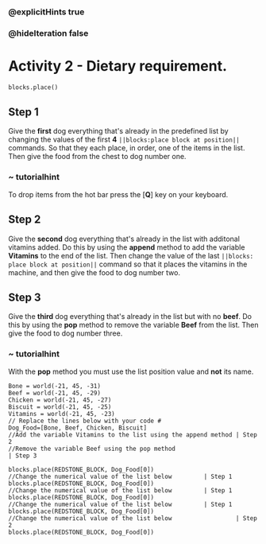 ### @explicitHints true

### @hideIteration false

# Activity 2 - Dietary requirement.

```python
blocks.place()
```

## Step 1
Give the **first** dog everything that's already in the predefined list by changing the values of the first **4** `||blocks:place block at position||`
commands. So that they each place, in order, one of the items in the list. Then give the food from the chest to dog number one.

### ~ tutorialhint 
To drop items from the hot bar press the [**Q**] key on your keyboard. 

## Step 2
Give the **second** dog everything that's already in the list with additonal vitamins added. 
Do this by using the **append** method to add the variable **Vitamins** to the end of the list.
Then change the value of the last `||blocks: place block at position||` command so that it places the vitamins in the machine, and 
then give the food to dog number two.

## Step 3
Give the **third** dog everything that's already in the list but with no **beef**. 
Do this by using the **pop** method to remove the variable **Beef** from the list.
Then give the food to dog number three.

### ~ tutorialhint 
With the **pop** method you must use the list position value and **not** its name. 

```template
Bone = world(-21, 45, -31)
Beef = world(-21, 45, -29)
Chicken = world(-21, 45, -27)
Biscuit = world(-21, 45, -25)
Vitamins = world(-21, 45, -23)
// Replace the lines below with your code #   
Dog_Food=[Bone, Beef, Chicken, Biscuit]
//Add the variable Vitamins to the list using the append method | Step 2
//Remove the variable Beef using the pop method                          | Step 3

blocks.place(REDSTONE_BLOCK, Dog_Food[0]) 
//Change the numerical value of the list below         | Step 1
blocks.place(REDSTONE_BLOCK, Dog_Food[0])
//Change the numerical value of the list below         | Step 1
blocks.place(REDSTONE_BLOCK, Dog_Food[0]) 
//Change the numerical value of the list below         | Step 1
blocks.place(REDSTONE_BLOCK, Dog_Food[0])   
//Change the numerical value of the list below                  | Step 2
blocks.place(REDSTONE_BLOCK, Dog_Food[0]) 
```
